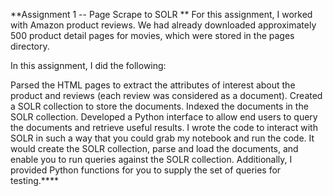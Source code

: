 **Assignment 1 -- Page Scrape to SOLR
**
For this assignment, I worked with Amazon product reviews. We had already downloaded approximately 500 product detail pages for movies, which were stored in the pages directory.

In this assignment, I did the following:

Parsed the HTML pages to extract the attributes of interest about the product and reviews (each review was considered as a document).
Created a SOLR collection to store the documents.
Indexed the documents in the SOLR collection.
Developed a Python interface to allow end users to query the documents and retrieve useful results.
I wrote the code to interact with SOLR in such a way that you could grab my notebook and run the code. It would create the SOLR collection, parse and load the documents, and enable you to run queries against the SOLR collection. Additionally, I provided Python functions for you to supply the set of queries for testing.****
